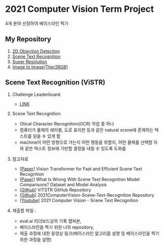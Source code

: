 # 2021 Computer Vision Term Project
4개 분야 선정하여 베이스라인 찍기
## My Repository
1. [2D Objection Detection](https://github.com/JYEDU/CV_YOLOv5)
2. [Scene Text Recognition](https://github.com/JYEDU/CV_Scene_Text_Recognition)
3. [Super Resolution](https://github.com/JYEDU/CV_Super_Resolution)
4. [Image to Image(Ther2RGB)](https://github.com/JYEDU/CV_Image-To-Image)


## Scene Text Recognition (ViSTR)

1. Challenge Leaderboard
    - [LINK](http://203.250.148.129:3088/web/challenges/challenge-page/32/overview)
    
2. Scene Text Recognition
    - Otical Character Recognition(OCR) 작업 중 하나
    - 컴퓨터가 물체의 레이블, 도로 표지판 등과 같은 natural scene에 존재하는 텍스트를 읽을 수 있게 함
    - machine이 어떤 방향으로 가는지 어떤 행동을 취할지, 어떤 물체를 선택할 지와 같은 텍스트 정보에 기반할 결정을 내릴 수 있도록 도와줌

3. 참고자료
    - [[Paper](https://arxiv.org/abs/2105.08582)] Vision Transformer for Fast and Efficient Scene Text Recognition
    - [[Paper](https://arxiv.org/abs/1904.01906)] What Is Wrong With Scene Text Recognition Model Comparisons? Dataset and Model Analysis
    - [[Github](https://github.com/roatienza/deep-text-recognition-benchmark)] ViTSTR GitHub Repository
    - [[Github](https://github.com/Denny-Warhol/2021ComputerVision-Scene-Text-Recognition)] 2021ComputerVision-Scene-Text-Recognition Repository
    - [[Youtube](https://www.youtube.com/watch?v=1CBn6AmTa2w&list=PL1xKqHsVFgvnM3zhBkbTZy5l_13x5R3Jq&index=5)] 2021 Computer Vision - Scene Text Recognition

4. 제출할 파일 : 
    - eval.ai 리더보드상의 기록 캡쳐본, 
    - 베이스라인을 찍기 위한 나의 repository, 
    - 제출 과정에 대한 동영상 링크(베이스라인 알고리즘 설명 및 베이스라인을 찍기 위한 과정을 설명)
